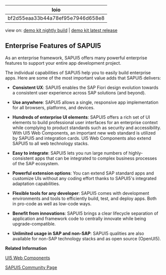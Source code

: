 <!-- loiobf2d55eaa33b44a78ef95e7946d658e8 -->

| loio |
| -----|
| bf2d55eaa33b44a78ef95e7946d658e8 |

<div id="loio">

view on: [demo kit nightly build](https://openui5nightly.hana.ondemand.com/#/topic/bf2d55eaa33b44a78ef95e7946d658e8) | [demo kit latest release](https://openui5.hana.ondemand.com/#/topic/bf2d55eaa33b44a78ef95e7946d658e8)</div>

## Enterprise Features of SAPUI5

As an enterprise framework, SAPUI5 offers many powerful enterprise features to support your entire app development project.

The individual capabilities of SAPUI5 help you to easily build enterprise apps. Here are some of the most important value adds that SAPUI5 delivers:

-   **Consistent UX**: SAPUI5 enables the SAP Fiori design evolution towards a consistent user experience across SAP solutions \(and beyond\).

-   **Use anywhere**: SAPUI5 allows a single, responsive app implementation for all browsers, platforms, and devices.

-   **Hundreds of enterprise UI elements**: SAPUI5 offers a rich set of UI elements to build professional user interfaces for an enterprise context while complying to product standards such as security and accessibility. With UI5 Web Components, an important new web standard is utilized by SAPUI5 and integration cards. UI5 Web Components also extend SAPUI5 to all web technology stacks.

-   **Easy to integrate**: SAPUI5 lets you run large numbers of highly-consistent apps that can be integrated to complex business processes of the SAP ecosystem.

-   **Powerful extension options**: You can extend SAP standard apps and customize UIs without any coding effort thanks to SAPUI5's integrated adaptation capabilities.

-   **Flexible tools for any developer**: SAPUI5 comes with development environments and tools to efficiently build, test, and deploy apps. Both in pro-code as well as low-code ways.

-   **Benefit from innovations**: SAPUI5 brings a clear lifecycle separation of application and framework code to centrally innovate while being upgrade-compatible.

-   **Unlimited usage in SAP and non-SAP**: SAPUI5 qualities are also available for non-SAP technology stacks and as open source \(OpenUI5\).


**Related Information**  


[UI5 Web Components](https://sap.github.io/ui5-webcomponents/)

[SAPUI5 Community Page](https://community.sap.com/topics/ui5)

